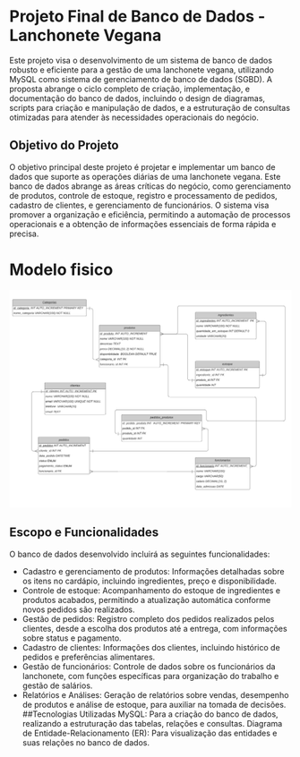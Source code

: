 # Projeto Final de Banco de Dados - Lanchonete Vegana
Este projeto visa o desenvolvimento de um sistema de banco de dados robusto e eficiente para a gestão de uma lanchonete vegana, utilizando MySQL como sistema de gerenciamento de banco de dados (SGBD). A proposta abrange o ciclo completo de criação, implementação, e documentação do banco de dados, incluindo o design de diagramas, scripts para criação e manipulação de dados, e a estruturação de consultas otimizadas para atender às necessidades operacionais do negócio.

## Objetivo do Projeto
O objetivo principal deste projeto é projetar e implementar um banco de dados que suporte as operações diárias de uma lanchonete vegana. Este banco de dados abrange as áreas críticas do negócio, como gerenciamento de produtos, controle de estoque, registro e processamento de pedidos, cadastro de clientes, e gerenciamento de funcionários. O sistema visa promover a organização e eficiência, permitindo a automação de processos operacionais e a obtenção de informações essenciais de forma rápida e precisa.

# Modelo fisico
![fisico](Fisico.png)


## Escopo e Funcionalidades
O banco de dados desenvolvido incluirá as seguintes funcionalidades:

- Cadastro e gerenciamento de produtos: Informações detalhadas sobre os itens no cardápio, incluindo ingredientes, preço e disponibilidade.
- Controle de estoque: Acompanhamento do estoque de ingredientes e produtos acabados, permitindo a atualização automática conforme novos pedidos são realizados.
- Gestão de pedidos: Registro completo dos pedidos realizados pelos clientes, desde a escolha dos produtos até a entrega, com informações sobre status e pagamento.
- Cadastro de clientes: Informações dos clientes, incluindo histórico de pedidos e preferências alimentares.
- Gestão de funcionários: Controle de dados sobre os funcionários da lanchonete, com funções específicas para organização do trabalho e gestão de salários.
- Relatórios e Análises: Geração de relatórios sobre vendas, desempenho de produtos e análise de estoque, para auxiliar na tomada de decisões.
##Tecnologias Utilizadas
MySQL: Para a criação do banco de dados, realizando a estruturação das tabelas, relações e consultas.
Diagrama de Entidade-Relacionamento (ER): Para visualização das entidades e suas relações no banco de dados.
